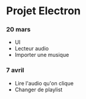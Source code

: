 # Projet Electron

### 20 mars
- UI
- Lecteur audio
- Importer une musique

### 7 avril
- Lire l'audio qu'on clique
- Changer de playlist